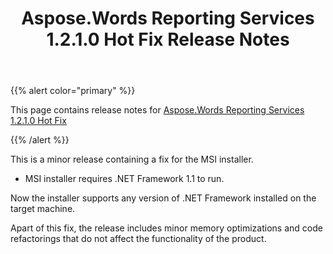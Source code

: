 ﻿---
title: Aspose.Words Reporting Services 1.2.1.0 Hot Fix Release Notes
articleTitle: Aspose.Words Reporting Services 1.2.1.0 Hot Fix Release Notes
linktitle: Aspose.Words Reporting Services 1.2.1.0 Hot Fix Release Notes
description: "Aspose.Words Reporting Services 1.2.1.0 Hot Fix Release Notes – learn about the latest updates and fixes."
type: docs
weight: 150
url: /reportingservices/aspose-words-reporting-services-1-2-1-0-hot-fix-release-notes/
---

{{% alert color="primary" %}} 

This page contains release notes for [Aspose.Words Reporting Services 1.2.1.0 Hot Fix](https://downloads.aspose.com/words/reportingservices/new-releases/aspose.words-reporting-services-1.2.1.0-hot-fix/)

{{% /alert %}} 

This is a minor release containing a fix for the MSI installer.

- MSI installer requires .NET Framework 1.1 to run.

Now the installer supports any version of .NET Framework installed on the target machine.

Apart of this fix, the release includes minor memory optimizations and code refactorings that do not affect the functionality of the product.
